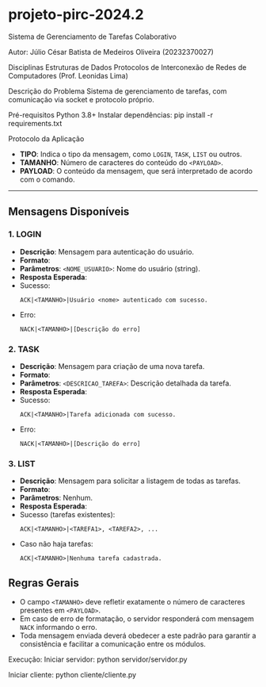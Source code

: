 # projeto-pirc-2024.2
Sistema de Gerenciamento de Tarefas Colaborativo

Autor:
Júlio César Batista de Medeiros Oliveira (20232370027)

Disciplinas
Estruturas de Dados 
Protocolos de Interconexão de Redes de Computadores (Prof. Leonidas Lima)

Descrição do Problema
Sistema de gerenciamento de tarefas, com comunicação via socket e protocolo próprio.

Pré-requisitos
Python 3.8+
Instalar dependências: pip install -r requirements.txt

Protocolo da Aplicação

- **TIPO**: Indica o tipo da mensagem, como `LOGIN`, `TASK`, `LIST` ou outros.
- **TAMANHO**: Número de caracteres do conteúdo do `<PAYLOAD>`.
- **PAYLOAD**: O conteúdo da mensagem, que será interpretado de acordo com o comando.

---

## Mensagens Disponíveis

### 1. LOGIN
- **Descrição**: Mensagem para autenticação do usuário.
- **Formato**:
- **Parâmetros**: `<NOME_USUARIO>`: Nome do usuário (string).
- **Resposta Esperada**:
- Sucesso:  
  ```
  ACK|<TAMANHO>|Usuário <nome> autenticado com sucesso.
  ```
- Erro:  
  ```
  NACK|<TAMANHO>|[Descrição do erro]
  ```

### 2. TASK
- **Descrição**: Mensagem para criação de uma nova tarefa.
- **Formato**:
- **Parâmetros**: `<DESCRICAO_TAREFA>`: Descrição detalhada da tarefa.
- **Resposta Esperada**:
- Sucesso:  
  ```
  ACK|<TAMANHO>|Tarefa adicionada com sucesso.
  ```
- Erro:
  ```
  NACK|<TAMANHO>|[Descrição do erro]
  ```

### 3. LIST
- **Descrição**: Mensagem para solicitar a listagem de todas as tarefas.
- **Formato**:
- **Parâmetros**: Nenhum.
- **Resposta Esperada**:
- Sucesso (tarefas existentes):
  ```
  ACK|<TAMANHO>|<TAREFA1>, <TAREFA2>, ...
  ```
- Caso não haja tarefas:
  ```
  ACK|<TAMANHO>|Nenhuma tarefa cadastrada.
  ```


## Regras Gerais

- O campo `<TAMANHO>` deve refletir exatamente o número de caracteres presentes em `<PAYLOAD>`.
- Em caso de erro de formatação, o servidor responderá com mensagem `NACK` informando o erro.
- Toda mensagem enviada deverá obedecer a este padrão para garantir a consistência e facilitar a comunicação entre os módulos.

Execução:
Iniciar servidor: python servidor/servidor.py

Iniciar cliente: python cliente/cliente.py
